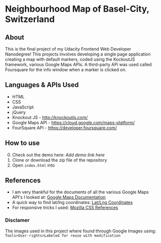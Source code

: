 # Neighbourhood Map of Basel-City, Switzerland


## About

This is the final project of my Udacity Frontend Web Developer Nanodegree! This projects involves developing a single page application creating a map with default markers, coded using the KockoutJS framework, various Google Maps APIs. A third-party APi was used called Foursquare for the info window when a marker is clicked on. 


## Languages & APIs Used

* HTML
* CSS
* JavaScript
* jQuery
* Knockout JS - <a href="http://knockoutjs.com/">http://knockoutjs.com/</a>
* Google Maps API - <a href="https://cloud.google.com/maps-platform/">https://cloud.google.com/maps-platform/</a>
* FourSquare API - <a href="https://developer.foursquare.com/">https://developer.foursquare.com/</a>


## How to use 

0. Check out the demo here: *Add demo link here*
1. Clone or download the zip file of the repository
2. Open `index.html` into 


## References

* I am very thankful for the documents of all the various Google Maps API's I looked at: <a href="https://developers.google.com/maps/documentation/">Google Maps Documentation</a>
* A quick way to find lat/lng coordinates: <a href="https://www.latlong.net/">Lat/Lng Coordinates</a>
* For responsive tricks I used: <a href="https://developer.mozilla.org/en-US/docs/Web/CSS/Reference">Mozilla CSS References</a>


### Disclamer

The images used in this project where found through Google Images using: 
`Tools>User-rights>Labeled for reuse with modification`
